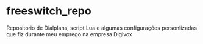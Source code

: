 # freeswitch_repo
Repositorio de Dialplans, script Lua e algumas configurações personlizadas que fiz durante meu emprego na empresa Digivox
